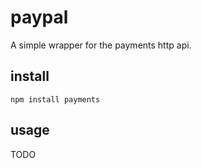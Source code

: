 paypal
======

A simple wrapper for the payments http api.

install
------
    npm install payments

usage
------

  TODO
